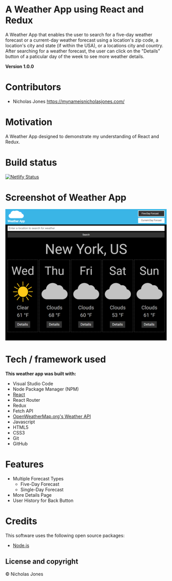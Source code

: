 # A Weather App using React and Redux 

A Weather App that enables the user to search for a five-day weather forecast or a current-day weather forecast using a location's zip code, a location's city and state (if within the USA), or a locations city and country. After searching for a weather forecast, the user can click on the "Details" button of a paticular day of the week to see more weather details.

**Version 1.0.0**

# Contributors

* Nicholas Jones https://mynameisnicholasjones.com/

# Motivation

A Weather App designed to demonstrate my understanding of React and Redux.

# Build status

[![Netlify Status](https://api.netlify.com/api/v1/badges/bc2e32c3-f044-4bbf-9b45-45dd8a7ff872/deploy-status)](https://app.netlify.com/sites/weather-app-react-redux-nicholas-jones/deploys)

# Screenshot of Weather App

![Weather App Preview Image](public/appPreviewImages/weather-app-preview-img.png)

# Tech / framework used

**This weather app was built with:**

* Visual Studio Code
* Node Package Manager (NPM)
* [React](https://reactjs.org/)
* React Router
* Redux
* Fetch API
* [OpenWeatherMap.org's Weather API](https://openweathermap.org/)
* Javascript
* HTML5
* CSS3
* Git
* GitHub

# Features

* Multiple Forecast Types
  * Five-Day Forecast
  * Single-Day Forecast
* More Details Page
* User History for Back Button

# Credits

This software uses the following open source packages:

  * [Node.js](https://nodejs.org/en/)

## License and copyright

© Nicholas Jones
